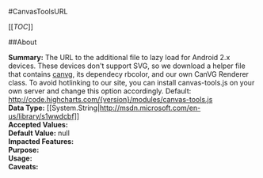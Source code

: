 #CanvasToolsURL

[[_TOC_]]

##About

**Summary:**  The URL to the additional file to lazy load for Android 2.x devices. These devices don't support SVG, so we download a helper file that contains <a href="http://code.google.com/p/canvg/">canvg</a>, its dependecy rbcolor, and our own CanVG Renderer class. To avoid hotlinking to our site, you can install canvas-tools.js on your own server and change this option accordingly. Default: http://code.highcharts.com/{version}/modules/canvas-tools.js   
**Data Type:** [[System.String|http://msdn.microsoft.com/en-us/library/s1wwdcbf]]  
**Accepted Values:**   
**Default Value:** null  
**Impacted Features:**   
**Purpose:**   
**Usage:**   
**Caveats:**   

